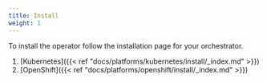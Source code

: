 ```yaml
---
title: Install
weight: 1
---
```


To install the operator follow the installation page for your orchestrator.

1. [Kubernetes]({{< ref "docs/platforms/kubernetes/install/_index.md" >}})
1. [OpenShift]({{< ref "docs/platforms/openshift/install/_index.md" >}})
